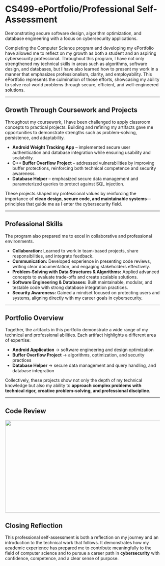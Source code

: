 # CS499-ePortfolio/Professional Self-Assessment
Demonstrating secure software design, algorithm optimization, and database engineering with a focus on cybersecurity applications.

Completing the Computer Science program and developing my ePortfolio have allowed me to reflect on my growth as both a student and an aspiring cybersecurity professional. Throughout this program, I have not only strengthened my technical skills in areas such as algorithms, software design, and databases, but I have also learned how to present my work in a manner that emphasizes professionalism, clarity, and employability. This ePortfolio represents the culmination of those efforts, showcasing my ability to solve real-world problems through secure, efficient, and well-engineered solutions.

---

## Growth Through Coursework and Projects
Throughout my coursework, I have been challenged to apply classroom concepts to practical projects. Building and refining my artifacts gave me opportunities to demonstrate strengths such as problem-solving, persistence, and adaptability. 

- **Android Weight Tracking App** – implemented secure user authentication and database integration while ensuring usability and scalability.  
- **C++ Buffer Overflow Project** – addressed vulnerabilities by improving buffer protections, reinforcing both technical competence and security awareness.  
- **Database Helper** – emphasized secure data management and parameterized queries to protect against SQL injection.  

These projects shaped my professional values by reinforcing the importance of **clean design, secure code, and maintainable systems**—principles that guide me as I enter the cybersecurity field.

---

## Professional Skills
The program also prepared me to excel in collaborative and professional environments.  
- **Collaboration:** Learned to work in team-based projects, share responsibilities, and integrate feedback.  
- **Communication:** Developed experience in presenting code reviews, writing clear documentation, and engaging stakeholders effectively.  
- **Problem-Solving with Data Structures & Algorithms:** Applied advanced concepts to evaluate trade-offs and create scalable solutions.  
- **Software Engineering & Databases:** Built maintainable, modular, and testable code with strong database integration practices.  
- **Security Awareness:** Gained a mindset focused on protecting users and systems, aligning directly with my career goals in cybersecurity.  

---

## Portfolio Overview
Together, the artifacts in this portfolio demonstrate a wide range of my technical and professional abilities. Each artifact highlights a different area of expertise:

- **Android Application** → software engineering and design optimization  
- **Buffer Overflow Project** → algorithms, optimization, and security practices  
- **Database Helper** → secure data management and query handling, and database integration 

Collectively, these projects show not only the depth of my technical knowledge but also my ability to **approach complex problems with technical rigor, creative problem-solving, and professional discipline**.

---
## Code Review
[<img src="https://img.youtube.com/vi/pi92rtJ1-XI/hqdefault.jpg" width="600" height="300"/>](https://www.youtube.com/embed/pi92rtJ1-XI)

## Closing Reflection
This professional self-assessment is both a reflection on my journey and an introduction to the technical work that follows. It demonstrates how my academic experience has prepared me to contribute meaningfully to the field of computer science and to pursue a career path in **cybersecurity** with confidence, competence, and a clear sense of purpose.
